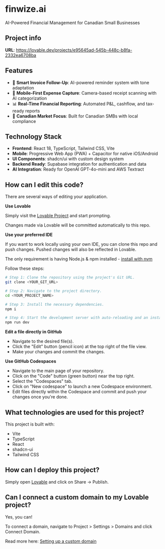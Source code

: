 # finwize.ai

AI-Powered Financial Management for Canadian Small Businesses

## Project info

**URL**: https://lovable.dev/projects/e95645ad-545b-448c-b8fa-2332ea6708ba

## Features

- 🧠 **Smart Invoice Follow-Up**: AI-powered reminder system with tone adaptation
- 📱 **Mobile-First Expense Capture**: Camera-based receipt scanning with AI categorization  
- 📊 **Real-Time Financial Reporting**: Automated P&L, cashflow, and tax-ready reports
- 🍁 **Canadian Market Focus**: Built for Canadian SMBs with local compliance

## Technology Stack

- **Frontend**: React 18, TypeScript, Tailwind CSS, Vite
- **Mobile**: Progressive Web App (PWA) + Capacitor for native iOS/Android
- **UI Components**: shadcn/ui with custom design system
- **Backend Ready**: Supabase integration for authentication and data
- **AI Integration**: Ready for OpenAI GPT-4o-mini and AWS Textract

## How can I edit this code?

There are several ways of editing your application.

**Use Lovable**

Simply visit the [Lovable Project](https://lovable.dev/projects/e95645ad-545b-448c-b8fa-2332ea6708ba) and start prompting.

Changes made via Lovable will be committed automatically to this repo.

**Use your preferred IDE**

If you want to work locally using your own IDE, you can clone this repo and push changes. Pushed changes will also be reflected in Lovable.

The only requirement is having Node.js & npm installed - [install with nvm](https://github.com/nvm-sh/nvm#installing-and-updating)

Follow these steps:

```sh
# Step 1: Clone the repository using the project's Git URL.
git clone <YOUR_GIT_URL>

# Step 2: Navigate to the project directory.
cd <YOUR_PROJECT_NAME>

# Step 3: Install the necessary dependencies.
npm i

# Step 4: Start the development server with auto-reloading and an instant preview.
npm run dev
```

**Edit a file directly in GitHub**

- Navigate to the desired file(s).
- Click the "Edit" button (pencil icon) at the top right of the file view.
- Make your changes and commit the changes.

**Use GitHub Codespaces**

- Navigate to the main page of your repository.
- Click on the "Code" button (green button) near the top right.
- Select the "Codespaces" tab.
- Click on "New codespace" to launch a new Codespace environment.
- Edit files directly within the Codespace and commit and push your changes once you're done.

## What technologies are used for this project?

This project is built with:

- Vite
- TypeScript
- React
- shadcn-ui
- Tailwind CSS

## How can I deploy this project?

Simply open [Lovable](https://lovable.dev/projects/e95645ad-545b-448c-b8fa-2332ea6708ba) and click on Share -> Publish.

## Can I connect a custom domain to my Lovable project?

Yes, you can!

To connect a domain, navigate to Project > Settings > Domains and click Connect Domain.

Read more here: [Setting up a custom domain](https://docs.lovable.dev/tips-tricks/custom-domain#step-by-step-guide)

